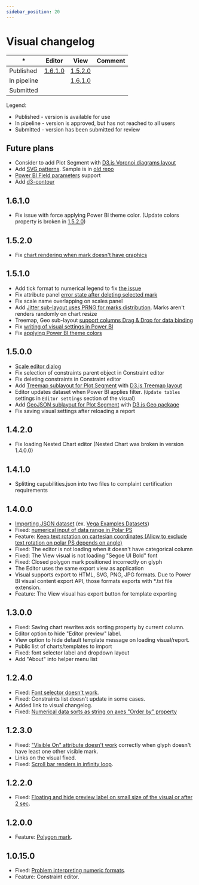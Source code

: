 ```yaml
---
sidebar_position: 20
---
```


# Visual changelog

|*|Editor|View|Comment|
|-|-|-|-|
|Published|[1.6.1.0](#1610)|[1.5.2.0](#1520)||
|In pipeline||[1.6.1.0](#1610)||
|Submitted||||

Legend:

* Published - version is available for use
* In pipeline - version is approved, but has not reached to all users
* Submitted - version has been submitted for review

## Future plans

* Consider to add Plot Segment with [D3.js Voronoi diagrams layout](https://d3js.org/d3-delaunay/voronoi)
* Add [SVG patterns](https://developer.mozilla.org/docs/Web/SVG/Tutorial/Patterns). Sample is in [old repo](https://github.com/microsoft/charticulator/pull/1044)
* [Power BI Field parameters](https://learn.microsoft.com/en-us/power-bi/guidance/data-translation-implement-field) support
* Add [d3-contour](https://observablehq.com/collection/@d3/d3-contour)

## 1.6.1.0

* Fix issue with force applying Power BI theme color. (Update colors property is broken in [1.5.2.0](#1520))

## 1.5.2.0

* Fix [chart rendering when mark doesn't have graphics](https://github.com/zBritva/charticulator-visual-community/issues/42#issuecomment-2498598207)

## 1.5.1.0

* Add tick format to numerical legend to fix [the issue](https://github.com/zBritva/charticulator-visual-community/issues/41)
* Fix attribute panel [error state after deleting selected mark](https://github.com/zBritva/charticulator/issues/30)
* Fix scale name overlapping on scales panel
* Add [Jitter sub-layout uses PRNG for marks distribution](https://github.com/zBritva/charticulator/pull/73). Marks aren't renders randomly on chart resize
* Treemap, Geo sub-layout [support columns Drag & Drop for data binding](https://github.com/zBritva/charticulator/pull/74)
* Fix [writing of visual settings in Power BI](https://github.com/zBritva/charticulator-visual-community/issues/40)
* Fix [applying Power BI theme colors](https://github.com/zBritva/charticulator-visual-community/pull/45)

## 1.5.0.0

* [Scale editor dialog](https://github.com/zBritva/charticulator/pull/66)
* Fix selection of constraints parent object in Constraint editor
* Fix deleting constraints in Constraint editor
* Add [Treemap sublayout for Plot Segment](https://github.com/zBritva/charticulator/pull/67) with [D3.js Treemap layout](https://d3js.org/d3-hierarchy/treemap)
* Editor updates dataset when Power BI applies filter. (`Update tables` settings in `Editor settings` section of the visual)
* Add [GeoJSON sublayout for Plot Segment](https://github.com/zBritva/charticulator/pull/69) with [D3.js Geo package](https://d3js.org/d3-geo)
* Fix saving visual settings after reloading a report

## 1.4.2.0

* Fix loading Nested Chart editor (Nested Chart was broken in version 1.4.0.0)

## 1.4.1.0

* Splitting capabilities.json into two files to complaint certification requirements

## 1.4.0.0

* [Importing JSON dataset](https://github.com/zBritva/charticulator/pull/62) (ex. [Vega Examples Datasets](https://github.com/vega/vega/tree/main/docs/data))
* Fixed: [numerical input of data range in Polar PS](https://github.com/zBritva/charticulator/pull/63)
* Feature: [Keep text rotation on cartesian coordinates (Allow to exclude text rotation on polar PS depends on angle)](https://github.com/zBritva/charticulator/pull/64)
* Fixed: The editor is not loading when it doesn't have categorical column
* Fixed: The View visual is not loading "Segoe UI Bold" font
* Fixed: Closed polygon mark positioned incorrectly on glyph
* The Editor uses the same export view as application
* Visual supports export to HTML, SVG, PNG, JPG formats. Due to Power BI visual content export API, those formats exports with *.txt file extension.
* Feature: The View visual has export button for template exporting

## 1.3.0.0

* Fixed: Saving chart rewrites axis sorting property by current column.
* Editor option to hide "Editor preview" label.
* View option to hide default template message on loading visual/report.
* Public list of charts/templates to import
* Fixed: font selector label and dropdown layout
* Add "About" into helper menu list

## 1.2.4.0

* Fixed: [Font selector doesn't work](https://github.com/zBritva/charticulator-visual-community/discussions/30).
* Fixed: Constraints list doesn't update in some cases.
* Added link to visual changelog.
* Fixed: [Numerical data sorts as string on axes "Order by" property](https://github.com/zBritva/charticulator-visual-community/issues/32)

## 1.2.3.0

* Fixed: ["Visible On" attribute doesn't work](https://github.com/zBritva/charticulator-visual-community/issues/27) correctly when glyph doesn't have least one other visible mark.
* Links on the visual fixed.
* Fixed: [Scroll bar renders in infinity loop](https://github.com/zBritva/charticulator-visual-community/issues/24).

## 1.2.2.0

* Fixed: [Floating and hide preview label on small size of the visual or after 2 sec](https://github.com/zBritva/charticulator-visual-community/issues/25).

## 1.2.0.0

* Feature: [Polygon mark](https://ilfat-galiev.im/polygon-mark).

## 1.0.15.0

* Fixed: [Problem interpreting numeric formats](https://github.com/zBritva/charticulator-visual-community/issues/22).
* Feature: Constraint editor.
